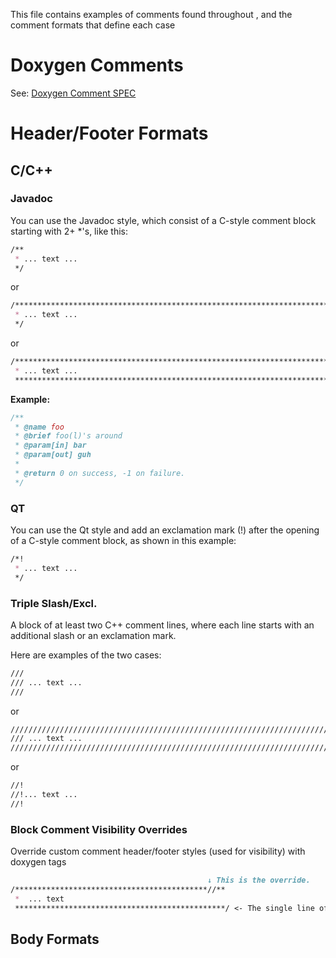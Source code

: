 This file contains examples of comments found throughout , and the comment formats that define
each case

# Doxygen Comments
See: [Doxygen Comment SPEC](https://www.doxygen.nl/manual/docblocks.html)

# Header/Footer Formats

## C/C++

### Javadoc
You can use the Javadoc style, which consist of a C-style comment block starting with 2+ *'s, like this:
```md
/**
 * ... text ...
 */
```

or 
```md
/**************************************************************************
 * ... text ...
 */
```

or 
```md
/**************************************************************************
 * ... text ...
 **************************************************************************/
```

**Example:**
```cpp
/**
 * @name foo
 * @brief foo(l)'s around
 * @param[in] bar
 * @param[out] guh
 * 
 * @return 0 on success, -1 on failure.
 */
```

### QT
You can use the Qt style and add an exclamation mark (!) after the opening of a C-style comment block, as shown in this example:
```md
/*!
 * ... text ...
 */
```

### Triple Slash/Excl.
A block of at least two C++ comment lines, where each line starts with an additional slash or an exclamation mark. 

Here are examples of the two cases:

```md
///
/// ... text ...
///
```

or 

```md
//////////////////////////////////////////////////////////////////////////
/// ... text ...
//////////////////////////////////////////////////////////////////////////
```

or

```md
//!
//!... text ...
//!
```
### Block Comment Visibility Overrides
Override custom comment header/footer styles (used for visibility) with doxygen tags
```md
                                            ↓ This is the override.
/*******************************************//**
 *  ... text
 ***********************************************/ <- The single line of "*" repeated is treated as empty lines, until we hit "*/" ?
```

## Body Formats

### 

